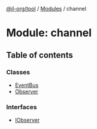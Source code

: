 [@jl-org/tool](../README.md) / [Modules](../modules.md) / channel

# Module: channel

## Table of contents

### Classes

- [EventBus](../classes/channel.EventBus.md)
- [Observer](../classes/channel.Observer.md)

### Interfaces

- [IObserver](../interfaces/channel.IObserver.md)
